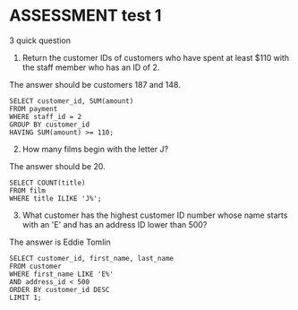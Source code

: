 # ASSESSMENT test 1
3 quick question

1. Return the customer IDs of customers who have spent at least $110 with the staff member who has an ID of 2.

The answer should be customers 187 and 148.
```
SELECT customer_id, SUM(amount)
FROM payment
WHERE staff_id = 2
GROUP BY customer_id
HAVING SUM(amount) >= 110;
```

2. How many films begin with the letter J?

The answer should be 20.
```
SELECT COUNT(title)
FROM film
WHERE title ILIKE 'J%';
```

3. What customer has the highest customer ID number whose name starts with an 'E' and has an address ID lower than 500?

The answer is Eddie Tomlin
```
SELECT customer_id, first_name, last_name 
FROM customer
WHERE first_name LIKE 'E%'
AND address_id < 500
ORDER BY customer_id DESC
LIMIT 1;
```
